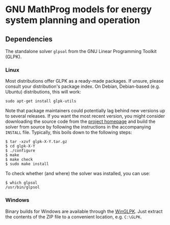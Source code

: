 # GNU MathProg models for energy system planning and operation


## Dependencies

The standalone solver `glpsol` from the GNU Linear Programming Toolkit (GLPK).

### Linux

Most distributions offer GLPK as a ready-made packages. If unsure, please consult your distribution's package index. 
On Debian, Debian-based (e.g. Ubuntu) distributions, this will work:

    sudo apt-get install glpk-utils
    
Note that package maintainers could potentially lag behind new versions up to several releases. If you want the most recent version, you might consider downloading the source code from the [project homepage](https://www.gnu.org/software/glpk/) and build the solver from source by following the instructions in the accompanying `INSTALL` file. Typically, this boils down to the following steps:

    $ tar -xzvf glpk-X-Y.tar.gz
    $ cd glpk-X-Y
    $ ./configure
    $ make
    $ make check
    $ sudo make install

To check whether (and where) the solver was installed, you can use:

    $ which glpsol
    /usr/bin/glpsol

### Windows

Binary builds for Windows are available through the [WinGLPK](https://sourceforge.net/projects/winglpk/). Just extract the contents of the ZIP file to a convenient location, e.g. `C:\GLPK`.
